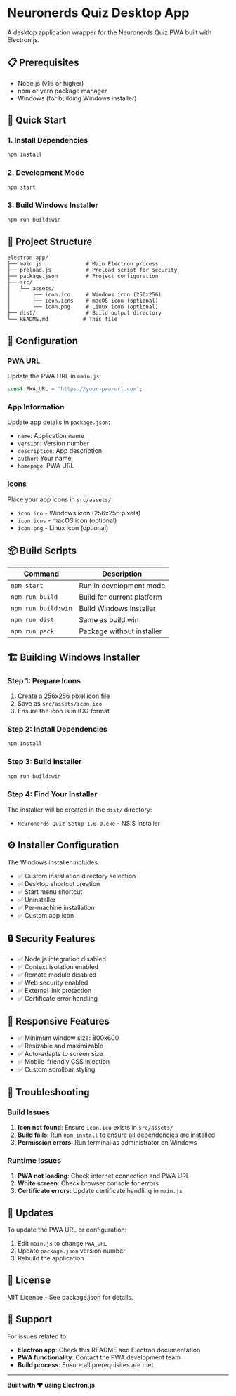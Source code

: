 # Neuronerds Quiz Desktop App

A desktop application wrapper for the Neuronerds Quiz PWA built with Electron.js.

## 📋 Prerequisites

- Node.js (v16 or higher)
- npm or yarn package manager
- Windows (for building Windows installer)

## 🚀 Quick Start

### 1. Install Dependencies
```bash
npm install
```

### 2. Development Mode
```bash
npm start
```

### 3. Build Windows Installer
```bash
npm run build:win
```

## 📁 Project Structure

```
electron-app/
├── main.js              # Main Electron process
├── preload.js           # Preload script for security
├── package.json         # Project configuration
├── src/
│   └── assets/
│       ├── icon.ico     # Windows icon (256x256)
│       ├── icon.icns    # macOS icon (optional)
│       └── icon.png     # Linux icon (optional)
├── dist/                # Build output directory
└── README.md           # This file
```

## 🔧 Configuration

### PWA URL
Update the PWA URL in `main.js`:
```javascript
const PWA_URL = 'https://your-pwa-url.com';
```

### App Information
Update app details in `package.json`:
- `name`: Application name
- `version`: Version number
- `description`: App description
- `author`: Your name
- `homepage`: PWA URL

### Icons
Place your app icons in `src/assets/`:
- `icon.ico` - Windows icon (256x256 pixels)
- `icon.icns` - macOS icon (optional)
- `icon.png` - Linux icon (optional)

## 📦 Build Scripts

| Command | Description |
|---------|-------------|
| `npm start` | Run in development mode |
| `npm run build` | Build for current platform |
| `npm run build:win` | Build Windows installer |
| `npm run dist` | Same as build:win |
| `npm run pack` | Package without installer |

## 🏗️ Building Windows Installer

### Step 1: Prepare Icons
1. Create a 256x256 pixel icon file
2. Save as `src/assets/icon.ico`
3. Ensure the icon is in ICO format

### Step 2: Install Dependencies
```bash
npm install
```

### Step 3: Build Installer
```bash
npm run build:win
```

### Step 4: Find Your Installer
The installer will be created in the `dist/` directory:
- `Neuronerds Quiz Setup 1.0.0.exe` - NSIS installer

## ⚙️ Installer Configuration

The Windows installer includes:
- ✅ Custom installation directory selection
- ✅ Desktop shortcut creation
- ✅ Start menu shortcut
- ✅ Uninstaller
- ✅ Per-machine installation
- ✅ Custom app icon

## 🔒 Security Features

- ✅ Node.js integration disabled
- ✅ Context isolation enabled
- ✅ Remote module disabled
- ✅ Web security enabled
- ✅ External link protection
- ✅ Certificate error handling

## 📱 Responsive Features

- ✅ Minimum window size: 800x600
- ✅ Resizable and maximizable
- ✅ Auto-adapts to screen size
- ✅ Mobile-friendly CSS injection
- ✅ Custom scrollbar styling

## 🐛 Troubleshooting

### Build Issues
1. **Icon not found**: Ensure `icon.ico` exists in `src/assets/`
2. **Build fails**: Run `npm install` to ensure all dependencies are installed
3. **Permission errors**: Run terminal as administrator on Windows

### Runtime Issues
1. **PWA not loading**: Check internet connection and PWA URL
2. **White screen**: Check browser console for errors
3. **Certificate errors**: Update certificate handling in `main.js`

## 🔄 Updates

To update the PWA URL or configuration:
1. Edit `main.js` to change `PWA_URL`
2. Update `package.json` version number
3. Rebuild the application

## 📄 License

MIT License - See package.json for details.

## 🤝 Support

For issues related to:
- **Electron app**: Check this README and Electron documentation
- **PWA functionality**: Contact the PWA development team
- **Build process**: Ensure all prerequisites are met

---

**Built with ❤️ using Electron.js**